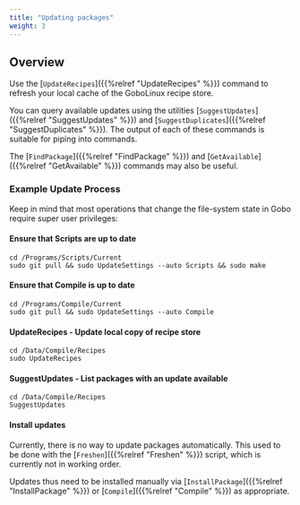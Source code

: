 ```yaml
---
title: "Updating packages"
weight: 3
---
```


## Overview

Use the [`UpdateRecipes`]({{%relref "UpdateRecipes" %}}) command to refresh your
local cache of the GoboLinux recipe store.

You can query available updates using the utilities
[`SuggestUpdates`]({{%relref "SuggestUpdates" %}}) and
[`SuggestDuplicates`]({{%relref "SuggestDuplicates" %}}). The output of each of
these commands is suitable for piping into commands.

The [`FindPackage`]({{%relref "FindPackage" %}}) and
[`GetAvailable`]({{%relref "GetAvailable" %}}) commands may also be useful.

### Example Update Process

Keep in mind that most operations that change the file-system state in Gobo
require super user privileges:

#### Ensure that Scripts are up to date

```fish
cd /Programs/Scripts/Current
sudo git pull && sudo UpdateSettings --auto Scripts && sudo make
```

#### Ensure that Compile is up to date

```fish
cd /Programs/Compile/Current
sudo git pull && sudo UpdateSettings --auto Compile
```

#### UpdateRecipes - Update local copy of recipe store

```fish
cd /Data/Compile/Recipes
sudo UpdateRecipes
```

#### SuggestUpdates - List packages with an update available

```fish
cd /Data/Compile/Recipes
SuggestUpdates
```

#### Install updates

Currently, there is no way to update packages automatically. This used to be
done with the [`Freshen`]({{%relref "Freshen" %}}) script, which is currently not
in working order.

Updates thus need to be installed manually via
[`InstallPackage`]({{%relref "InstallPackage" %}}) or
[`Compile`]({{%relref "Compile" %}}) as appropriate.
